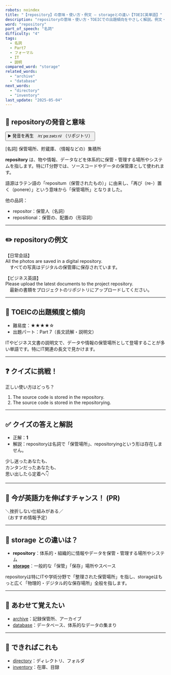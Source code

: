 ```yaml
---
robots: noindex
title: "【repository】の意味・使い方・例文 ― storageとの違い【TOEIC英単語】"
description: "repositoryの意味・使い方・TOEICでの出題傾向をやさしく解説。例文・クイズ付きでstorageとの違いもわかりやすく学べます。"
word: "repository"
part_of_speech: "名詞"
difficulty: "4"
tags:
  - 名詞
  - Part7
  - フォーマル
  - IT
  - 説明
compared_word: "storage"
related_words:
  - "archive"
  - "database"
next_words:
  - "directory"
  - "inventory"
last_update: "2025-05-04"
---
```


## 🔰 repositoryの発音と意味

<button class="play-audio" onclick="playTTS('repository')">
  <span class="play-audio-main">
    ▶️ 発音を再生　/rɪˈpɑːzətɔːri/
  </span>
  <span class="play-audio-sub">
    （リポジトリ）
  </span>
</button>

[名詞] 保管場所、貯蔵庫、（情報などの）集積所

**repository** は、物や情報、データなどを体系的に保管・管理する場所やシステムを指します。特にIT分野では、ソースコードやデータの保管庫として使われます。

語源はラテン語の「repositum（保管されたもの）」に由来し、「再び（re-）置く（ponere）」という意味から「保管場所」となりました。

他の品詞：  
- repositor：保管人（名詞）
- repositional：保管の、配置の（形容詞）

---

## ✏️ repositoryの例文

【日常会話】  
All the photos are saved in a digital repository.  
　すべての写真はデジタルの保管庫に保存されています。

【ビジネス英語】  
Please upload the latest documents to the project repository.  
　最新の書類をプロジェクトのリポジトリにアップロードしてください。

---

## 🎯 TOEICの出題頻度と傾向

- 難易度：★★★★☆
- 出題パート：Part 7（長文読解・説明文）

ITやビジネス文書の説明文で、データや情報の保管場所として登場することが多い単語です。特にIT関連の長文で見かけます。

---

## ❓ クイズに挑戦！

正しい使い方はどっち？

1. The source code is stored in the repository.  
2. The source code is stored in the repositorying.

---

## ✅ クイズの答えと解説

- 正解：**1**
- 解説：repositoryは名詞で「保管場所」、repositoryingという形は存在しません。

少し迷ったあなたも、  
カンタンだったあなたも、  
思い出したら定着へ👇️

---

## 🚀 今が英語力を伸ばすチャンス！ (PR)

<div class="info-center">
＼挫折しない仕組みがある／<br>  
（おすすめ情報予定）
</div>

---

## 🤔  storage との違いは？

- **repository**：体系的・組織的に情報やデータを保管・管理する場所やシステム
- **[storage](/storage)**：一般的な「保管」「保存」場所やスペース

repositoryは特にITや学術分野で「整理された保管場所」を指し、storageはもっと広く「物理的・デジタル的な保存場所」全般を指します。

---

## 🧩 あわせて覚えたい

- [archive](/archive)：記録保管所、アーカイブ
- [database](/database)：データベース、体系的なデータの集まり

---

## 📖 できればこれも

- [directory](/directory)：ディレクトリ、フォルダ
- [inventory](/inventory)：在庫、目録

<!-- cvid: aid12_bid35 -->
